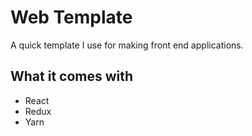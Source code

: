 # Web Template

A quick template I use for making front end applications.

## What it comes with

- React
- Redux
- Yarn
